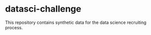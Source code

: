 # datasci-challenge
This repository contains synthetic data for the data science recruiting process.
